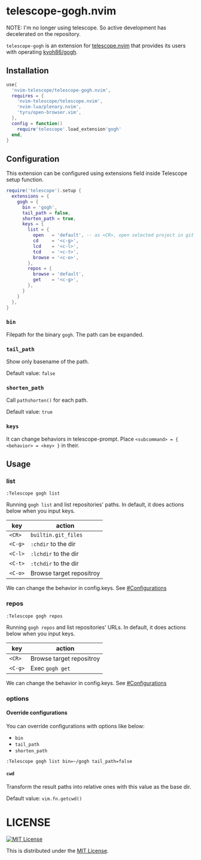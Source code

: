 # telescope-gogh.nvim

NOTE: I'm no longer using telescope. So active development has decelerated on the repository.

`telescope-gogh` is an extension for [telescope.nvim](https://github.com/nvim-telescope/telescope.nvim) that provides its users with operating [kyoh86/gogh](https://github.com/kyoh86/gogh).

## Installation

```lua
use{
  'nvim-telescope/telescope-gogh.nvim',
  requires = {
    'nvim-telescope/telescope.nvim',
    'nvim-lua/plenary.nvim',
    'tyru/open-browser.vim',
  },
  config = function()
    require'telescope'.load_extension'gogh'
  end,
}
```

## Configuration

This extension can be configured using extensions field inside Telescope setup function.

```lua
require('telescope').setup {
  extensions = {
    gogh = {
      bin = 'gogh',
      tail_path = false,
      shorten_path = true,
      keys = {
        list = {
          open   = 'default', -- as <CR>, open selected project in git-files
          cd     = '<c-g>',
          lcd    = '<c-l>',
          tcd    = '<c-t>',
          browse = '<c-o>',
        },
        repos = {
          browse = 'default',
          get    = '<c-g>',
        },
      }
    }
  },
}
```

### `bin`

Filepath for the binary `gogh`. The path can be expanded.

### `tail_path`

Show only basename of the path.

Default value: `false`

### `shorten_path`

Call `pathshorten()` for each path.

Default value: `true`

### `keys`

It can change behaviors in telescope-prompt.
Place `<subcommand> = { <behavior> = <key> }` in their.

## Usage

### list

`:Telescope gogh list`

Running `gogh list` and list repositories' paths.
In default, it does actions below when you input keys.

| key      | action                   |
|----------|--------------------------|
| `<CR>`   | `builtin.git_files`      |
| `<C-g>`  | `:chdir` to the dir      |
| `<C-l>`  | `:lchdir` to the dir     |
| `<C-t>`  | `:tchdir` to the dir     |
| `<C-o>`  | Browse target repositroy |

We can change the behavior in config.keys. See [#Configurations](#Configurations)

### repos

`:Telescope gogh repos`

Running `gogh repos` and list repositories' URLs.
In default, it does actions below when you input keys.

| key      | action                   |
|----------|--------------------------|
| `<CR>`   | Browse target repositroy |
| `<C-g>`  | Exec `gogh get`          |

We can change the behavior in config.keys. See [#Configurations](#Configurations)

### options

#### Override configurations

You can override configurations with options like below:

- `bin`
- `tail_path`
- `shorten_path`

```vim
:Telescope gogh list bin=~/gogh tail_path=false
```

#### `cwd`

Transform the result paths into relative ones with this value as the base dir.

Default value: `vim.fn.getcwd()`

# LICENSE

[![MIT License](http://img.shields.io/badge/license-MIT-blue.svg)](http://www.opensource.org/licenses/MIT)

This is distributed under the [MIT License](http://www.opensource.org/licenses/MIT).
